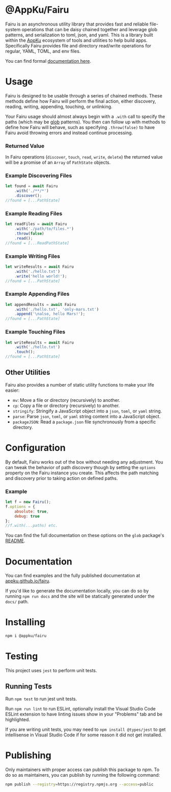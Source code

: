 # @AppKu/Fairu
Fairu is an asynchronous utility library that provides fast and reliable file-system operations that can be daisy chained together and leverage glob patterns, and serialization to toml, json, and yaml.
This is a library built within the [AppKu](https://github.com/appku) ecosystem of tools and utilities to help build apps. Specifically Fairu provides file and directory read/write operations for regular, YAML, TOML, and env files.

You can find formal [documentation here](https://appku.github.io/fairu/).

# Usage
Fairu is designed to be usable through a series of chained methods. These methods define how Fairu will perform the final action, either discovery, reading, writing, appending, touching, or unlinking. 

Your Fairu usage should almost always begin with a `.with` call to specify the paths (which may be [glob](https://github.com/isaacs/node-glob) patterns). You then can follow up with methods to define how Fairu will behave, such as specifying `.throw(false)` to have Fairu avoid throwing errors and instead continue processing.

### Returned Value
In Fairu operations (`discover`, `touch`, `read`, `write`, `delete`) the returned value will be a promise of an `Array` of `PathState` objects. 

### Example Discovering Files
```js
let found = await Fairu
    .with('./**/*')
    .discover();
//found = [...PathState]
```

### Example Reading Files
```js
let readFiles = await Fairu
    .with('./path/to/files.*')
    .throw(false)
    .read();
//found = [...ReadPathState]
```

### Example Writing Files
```js
let writeResults = await Fairu
    .with('./hello.txt')
    .write('hello world!');
//found = [...PathState]
```

### Example Appending Files
```js
let appendResults = await Fairu
    .with('./hello.txt', 'only-mars.txt')
    .append('\nalso, hello Mars!');
//found = [...PathState]
```

### Example Touching Files
```js
let writeResults = await Fairu
    .with('./hello.txt')
    .touch();
//found = [...PathState]
```

## Other Utilities
Fairu also provides a number of static utility functions to make your life easier:

- `mv`: Move a file or directory (recursively) to another.
- `cp`: Copy a file or directory (recursively) to another.
- `stringify`: Stringify a JavaScript object into a `json`, `toml`, or `yaml` string.
- `parse`: Parse `json`, `toml`, or `yaml` string content into a JavaScript object.
- `packageJSON`: Read a `package.json` file synchronously from a specific directory.

# Configuration
By default, Fairu works out of the box without needing any adjustment. You can tweak the behavior of path discovery though by setting the `options` property on the Fairu instance you create. This affects the path matching and discovery prior to taking action on defined paths.

### Example
```js
let f = new Fairu();
f.options = {
    absolute: true,
    debug: true
};
//f.with(...paths) etc.
```

You can find the full documentation on these options on the `glob` package's [README](https://github.com/isaacs/node-glob#options).

# Documentation
You can find examples and the fully published documentation at [appku.github.io/fairu](https://appku.github.io/fairu/).

If you'd like to generate the documentation locally, you can do so by running `npm run docs` and the site will be statically generated under the `docs/` path.

# Installing
```sh
npm i @appku/fairu
```

# Testing
This project uses `jest` to perform unit tests.

## Running Tests
Run `npm test` to run jest unit tests.

Run `npm run lint` to run ESLint, optionally install the Visual Studio Code ESLint extension to have linting issues show in your "Problems" tab and be highlighted.

If you are writing unit tests, you may need to `npm install @types/jest` to get intellisense in Visual Studio Code if for some reason it did not get installed.

# Publishing
Only maintainers with proper access can publish this package to npm. To do so as maintainers, you can publish by running the following command:

```sh
npm publish --registry=https://registry.npmjs.org --access=public
```